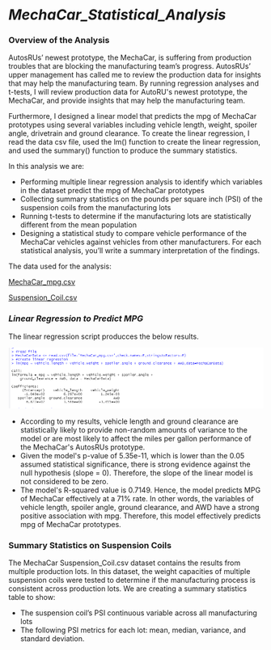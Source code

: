 # _MechaCar_Statistical_Analysis_

### Overview of the Analysis

AutosRUs’ newest prototype, the MechaCar, is suffering from production troubles that are blocking the manufacturing team’s progress. AutosRUs’ upper management has called me to review the production data for insights that may help the manufacturing team. By running regression analyses and t-tests, I will review production data for AutoRU's newest prototype, the MechaCar, and provide insights that may help the manufacturing team. 

Furthermore, I designed a linear model that predicts the mpg of MechaCar prototypes using several variables including vehicle length, weight, spoiler angle, drivetrain and ground clearance. To create the linear regression, I read the data csv file, used the lm() function to create the linear regression, and used the summary() function to produce the summary statistics.

In this analysis we are:

- Performing multiple linear regression analysis to identify which variables in the dataset predict the mpg of MechaCar prototypes
- Collecting summary statistics on the pounds per square inch (PSI) of the suspension coils from the manufacturing lots
- Running t-tests to determine if the manufacturing lots are statistically different from the mean population
- Designing a statistical study to compare vehicle performance of the MechaCar vehicles against vehicles from other manufacturers. For each statistical analysis, you’ll write a summary interpretation of the findings.

The data used for the analysis:

[MechaCar_mpg.csv](https://github.com/Yoditatr/MechaCar_Statistical_Analysis/blob/main/Resources/MechaCar_mpg.csv)

[Suspension_Coil.csv](https://github.com/Yoditatr/MechaCar_Statistical_Analysis/blob/main/Resources/Suspension_Coil.csv)

### _Linear Regression to Predict MPG_

The linear regression script producces the below results. 

![alt text](https://github.com/Yoditatr/MechaCar_Statistical_Analysis/blob/main/Resources/Linear%20Reg.PNG?raw=true)

- According to my results, vehicle length and ground clearance are statistically likely to provide non-random amounts of variance to the model or are most likely to affect the miles per gallon performance of the MechaCar's AutosRUs prototype.
- Given the model's p-value of 5.35e-11, which is lower than the 0.05 assumed statistical significance, there is strong evidence against the null hypothesis (slope = 0). Therefore, the slope of the linear model is not considered to be zero.
- The model's R-squared value is 0.7149. Hence, the model predicts MPG of MechaCar effectively at a 71% rate. In other words, the variables of vehicle length, spoiler angle, ground clearance, and AWD have a strong positive association with mpg. Therefore, this model effectively predicts mpg of MechaCar prototypes.

### Summary Statistics on Suspension Coils

The MechaCar Suspension_Coil.csv dataset contains the results from multiple production lots. In this dataset, the weight capacities of multiple suspension coils were tested to determine if the manufacturing process is consistent across production lots. We are creating a summary statistics table to show:

- The suspension coil’s PSI continuous variable across all manufacturing lots
- The following PSI metrics for each lot: mean, median, variance, and standard deviation.
